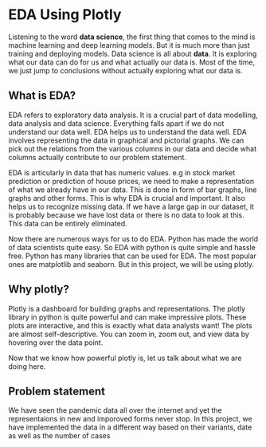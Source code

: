 # EDA Using Plotly

Listening to the word **data science**, the first thing that comes to the mind is machine learning and deep learning models. But it is much more than just training and deploying models.
Data science is all about **data**. It is exploring what our data can do for us and what actually our data is. Most of the time, we just jump to conclusions without actually exploring what our data is.

## What is EDA?

EDA refers to exploratory data analysis. It is a crucial part of data modelling, data analysis and data science. Everything falls apart if we do not understand our data well. EDA helps us to understand the data well. EDA involves representing the data in graphical and pictorial graphs. We can pick out the relations from the various columns in our data and decide what columns actually contribute to our problem statement. 

EDA is articularly in data that has numeric values. e.g in stock market prediction or prediction of house prices, we need to make a representation of what we already have in our data. This is done in form of bar graphs, line graphs and other forms. This is why EDA is crucial and important. It also helps us to recognize missing data. If we have a large gap in our dataset, it is probably because we have lost data or there is no data to look at this. This data can be entirely eliminated.


Now there are numerous ways for us to do EDA. Python has made the world of data scientists quite easy. So EDA with python is quite simple and hassle free. Python has many libraries that can be used for EDA. The most popular ones are matplotlib and seaborn. But in this project, we will be using plotly.

## Why plotly?

Plotly is a dashboard for building graphs and representations. The plotly library in python is quite powerful and can  make impressive plots. These plots are interactive, and this is exactly what data analysts want! The plots are almost self-descriptive. You can zoom in, zoom out, and view data by hovering over the data point.

Now that we know how powerful plotly is, let us talk about what we are doing here.

## Problem statement

We have seen the pandemic data all over the internet and yet the representaions in new and imporoved forms never stop. In this project, we have implemented the data in a different way based on their variants, date as well as the number of cases
